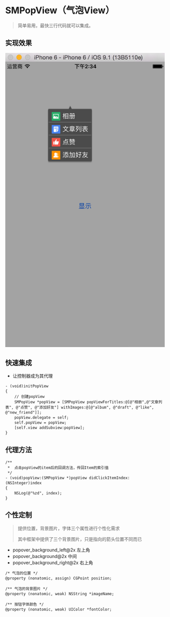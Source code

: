 # SMPopView（气泡View）

> 简单易用，最快三行代码就可以集成。

## 实现效果
![自定义选择器效果图](/image/screenshot.png)  


## 快速集成

- 让控制器成为其代理

```
- (void)initPopView
{
    // 创建popView
    SMPopView *popView = [SMPopView popViewForTitles:@[@"相册",@"文章列表", @"点赞", @"添加好友"] withImages:@[@"album", @"draft", @"like", @"new_friend"]];
    popView.delegate = self;
    self.popView = popView;
    [self.view addSubview:popView];
}

```

## 代理方法

```
/**
 *  点击popView的item后的回调方法，传回Item的索引值
 */
- (void)popView:(SMPopView *)popView didClickItemIndex:(NSInteger)index
{
    NSLog(@"%zd", index);
}

```

## 个性定制

> 提供位置，背景图片，字体三个属性进行个性化需求
> 
> 其中框架中提供了三个背景图片，只是指向的箭头位置不同而已
>
- popover_background_left@2x  左上角
- popover_background@2x  中间
- popover_background_right@2x  右上角

```
/* 气泡的位置 */
@property (nonatomic, assign) CGPoint position;

/** 气泡的背景图片 */
@property (nonatomic, weak) NSString *imageName;

/** 按钮字体颜色 */
@property (nonatomic, weak) UIColor *fontColor;

```
